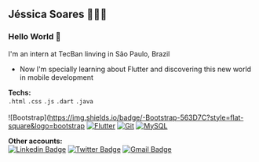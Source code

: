 ## Jéssica Soares 👩🏽‍💻

### Hello World 👋

I'm an intern at TecBan linving in São Paulo, Brazil 

- Now I'm specially learning about Flutter and discovering this new world in mobile development

**Techs:** <br>
`.html` `.css` `.js` `.dart` `.java` <br><br>
![Bootstrap](https://img.shields.io/badge/-Bootstrap-563D7C?style=flat-square&logo=bootstrap
[![Flutter](https://img.shields.io/badge/-Flutter-02569B?style=flat-square&logo=flutter&link=https://github.com/LuizCarlosAbbott/)](https://github.com/LuizCarlosAbbott/)
[![Git](https://img.shields.io/badge/-Git-black?style=flat-square&logo=git&link=https://github.com/LuizCarlosAbbott/)](https://github.com/LuizCarlosAbbott/)
[![MySQL](https://img.shields.io/badge/-MySQL-black?style=flat-square&logo=mysql&link=https://github.com/LuizCarlosAbbott/)](https://github.com/LuizCarlosAbbott/)

**Other accounts:** <br>
[![Linkedin Badge](https://img.shields.io/badge/-jessicasoares-blue?style=flat-square&logo=Linkedin&logoColor=white&link=https://www.linkedin.com/in/jessicasoarescorreia/)](https://www.linkedin.com/in/jessicasoarescorreia/) 
[![Twitter Badge](https://img.shields.io/badge/-SulthanNK-1ca0f1?style=flat-square&logo=twitter&logoColor=white&link=https://twitter.com/SulthanNK)](https://twitter.com/SulthanNK)
[![Gmail Badge](https://img.shields.io/badge/-Gmail-c14438?style=flat-square&logo=Gmail&logoColor=white&link=mailto:luiz7401@gmail.com)](mailto:luiz7401@gmail.com)
